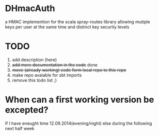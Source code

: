 DHmacAuth
=========

a HMAC implemention for the scala spray-routes library allowing mutiple keys per user at the same time and distinct key security levels

TODO
=========
1. add description (here)
2. ~~add more documentation in the code~~ done
3. ~~move (already working) code form local repo to this repo~~
4. make repo avaiable for sbt imports
5. remove this todo list ;)


When can a first working version be excepted?
=============================================
If I have eneught time 12.09.2014(evening/night) else during the following next half week
